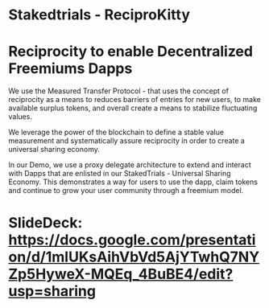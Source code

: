 # Stakedtrials - ReciproKitty

# Reciprocity to enable Decentralized Freemiums Dapps

We use the Measured Transfer Protocol - that uses the concept of reciprocity as a means to reduces barriers of entries for new users, to make available surplus tokens, and overall create a means to stabilize fluctuating values.

We leverage the power of the blockchain to define a stable value measurement and systematically assure reciprocity in order to create a universal sharing economy.

In our Demo, we use a proxy delegate architecture to extend and interact with Dapps that are enlisted in our StakedTrials - Universal Sharing Economy. This demonstrates a way for users to use the dapp, claim tokens and continue to grow your user community through a freemium model.

# SlideDeck: https://docs.google.com/presentation/d/1mlUKsAihVbVd5AjYTwhQ7NYZp5HyweX-MQEq_4BuBE4/edit?usp=sharing
